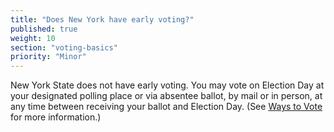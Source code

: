 ```yaml
---
title: "Does New York have early voting?"
published: true
weight: 10
section: "voting-basics"
priority: "Minor"
---
```

New York State does not have early voting. You may vote on Election Day at your designated polling place or via absentee ballot, by mail or in person, at any time between receiving your ballot and Election Day. (See [Ways to Vote](#section-ways-to-vote) for more information.)  
